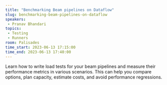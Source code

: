 ```yaml
---
title: "Benchmarking Beam pipelines on Dataflow"
slug: benchmarking-beam-pipelines-on-dataflow
speakers:
 - Pranav Bhandari
topics:
 - Testing
 - Runners
room: Palisades
time_start: 2023-06-13 17:15:00
time_end: 2023-06-13 17:40:00
---
```


Learn how to write load tests for your beam pipelines and measure their performance metrics in various scenarios. This can help you compare options, plan capacity, estimate costs, and avoid performance regressions.